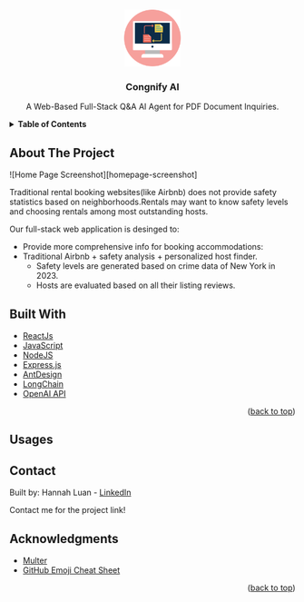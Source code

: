 <a id="readme-top"></a>

<!-- PROJECT LOGO -->
<br />
<div align="center">
  <a href="https://github.com/github_username/repo_name">
    <img src="Images/logo.svg" alt="Logo" width="100" height="100">
  </a>

<h3 align="center">Congnify AI</h3>

  <p align="center">
    A Web-Based Full-Stack Q&ampA AI Agent for PDF Document Inquiries.
    <br />
  </p>
</div>


<!-- TABLE OF CONTENTS -->
<details>
  <summary><strong>Table of Contents</strong></summary>
  <ol>
    <li>
      <a href="#about-the-project">About The Project</a>
    </li>
    <li>
      <a href="#built-with">Built With</a>
    </li>
    <li><a href="#usages">Usages</a></li>
    <li><a href="#contact">Contact</a></li>
    <li><a href="#acknowledgments">Acknowledgments</a></li>
  </ol>
</details>



<!-- ABOUT THE PROJECT -->
## About The Project

![Home Page Screenshot][homepage-screenshot]

Traditional rental booking websites(like Airbnb) does not provide safety statistics based on neighborhoods.Rentals may want to know safety levels and choosing rentals among most outstanding hosts.  

Our full-stack web application is desinged to:
* Provide more comprehensive info for booking accommodations:
* Traditional Airbnb + safety analysis + personalized host finder.
   - Safety levels are generated based on crime data of New York in 2023.
   - Hosts are evaluated based on all their listing reviews.

## Built With

* [ReactJs][React-url]
* [JavaScript](https://www.javascript.com/)
* [NodeJS](https://nodejs.org/en)
* [Express.js](https://expressjs.com/)
* [AntDesign](https://ant.design/)
* [LongChain](https://www.langchain.com/)
* [OpenAI API](https://platform.openai.com/)
  

<p align="right">(<a href="#readme-top">back to top</a>)</p>

## Usages



<!-- CONTACT -->
## Contact

Built by: Hannah Luan - [LinkedIn][linkedin-url]

Contact me for the project link!



<!-- ACKNOWLEDGMENTS -->
## Acknowledgments

* [Multer](https://www.npmjs.com/package/multer)
* [GitHub Emoji Cheat Sheet](https://www.webpagefx.com/tools/emoji-cheat-sheet)

<p align="right">(<a href="#readme-top">back to top</a>)</p>



<!-- MARKDOWN LINKS & IMAGES -->
[linkedin-url]: https://www.linkedin.com/in/hannahluan/
[React.js]: https://img.shields.io/badge/React-20232A?style=for-the-badge&logo=react&logoColor=61DAFB
[React-url]: https://reactjs.org/

